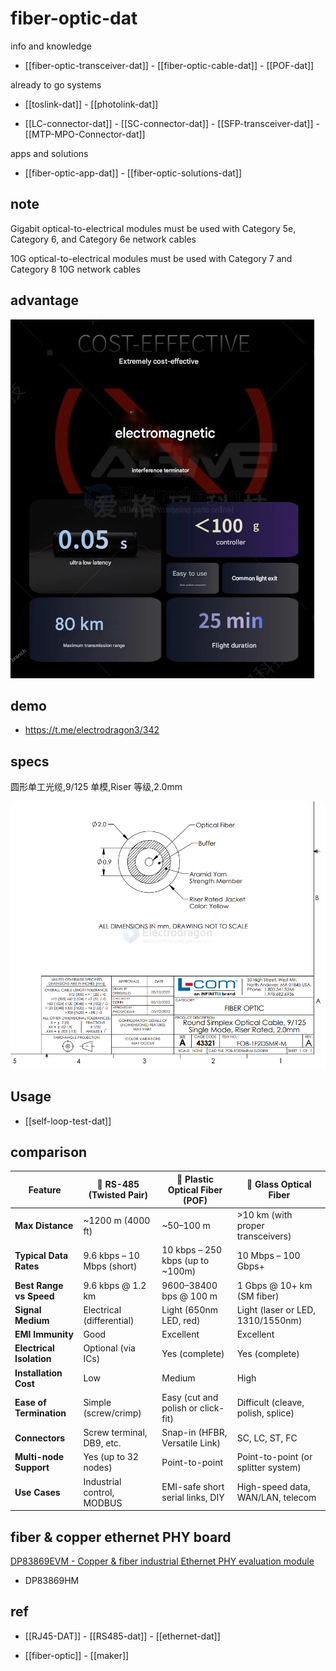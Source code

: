 
# fiber-optic-dat

info and knowledge 

- [[fiber-optic-transceiver-dat]] - [[fiber-optic-cable-dat]] - [[POF-dat]]

already to go systems 

- [[toslink-dat]] - [[photolink-dat]]

- [[LC-connector-dat]] - [[SC-connector-dat]] - [[SFP-transceiver-dat]] - [[MTP-MPO-Connector-dat]]


apps and solutions 

- [[fiber-optic-app-dat]] - [[fiber-optic-solutions-dat]]
  

## note 

Gigabit optical-to-electrical modules must be used with Category 5e, Category 6, and Category 6e network cables

10G optical-to-electrical modules must be used with Category 7 and Category 8 10G network cables

## advantage 

![](2025-03-28-17-43-30.png)



## demo 

- https://t.me/electrodragon3/342

## specs 

圆形单工光缆,9/125 单模,Riser 等级,2.0mm

![](2025-04-21-14-29-37.png)


## Usage 

- [[self-loop-test-dat]]


## comparison 

| Feature                  | 🔌 RS-485 (Twisted Pair)    | 🔴 Plastic Optical Fiber (POF)      | 🧪 Glass Optical Fiber               |
| ------------------------ | -------------------------- | ---------------------------------- | ----------------------------------- |
| **Max Distance**         | ~1200 m (4000 ft)          | ~50–100 m                          | >10 km (with proper transceivers)   |
| **Typical Data Rates**   | 9.6 kbps – 10 Mbps (short) | 10 kbps – 250 kbps (up to ~100m)   | 10 Mbps – 100 Gbps+                 |
| **Best Range vs Speed**  | 9.6 kbps @ 1.2 km          | 9600–38400 bps @ 100 m             | 1 Gbps @ 10+ km (SM fiber)          |
| **Signal Medium**        | Electrical (differential)  | Light (650nm LED, red)             | Light (laser or LED, 1310/1550nm)   |
| **EMI Immunity**         | Good                       | Excellent                          | Excellent                           |
| **Electrical Isolation** | Optional (via ICs)         | Yes (complete)                     | Yes (complete)                      |
| **Installation Cost**    | Low                        | Medium                             | High                                |
| **Ease of Termination**  | Simple (screw/crimp)       | Easy (cut and polish or click-fit) | Difficult (cleave, polish, splice)  |
| **Connectors**           | Screw terminal, DB9, etc.  | Snap-in (HFBR, Versatile Link)     | SC, LC, ST, FC                      |
| **Multi-node Support**   | Yes (up to 32 nodes)       | Point-to-point                     | Point-to-point (or splitter system) |
| **Use Cases**            | Industrial control, MODBUS | EMI-safe short serial links, DIY   | High-speed data, WAN/LAN, telecom   |



## fiber & copper ethernet PHY board 

[DP83869EVM - Copper & fiber industrial Ethernet PHY evaluation module](https://www.ti.com/tool/DP83869EVM)

- DP83869HM


## ref 

- [[RJ45-DAT]] - [[RS485-dat]] - [[ethernet-dat]]

- [[fiber-optic]] - [[maker]]